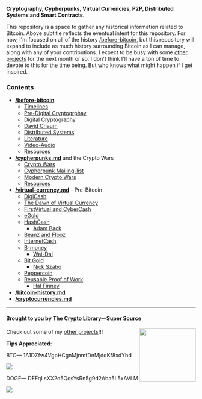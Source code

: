 **Cryptography, Cypherpunks, Virtual Currencies, P2P, Distributed Systems and Smart Contracts.**

This repository is a space to gather any historical information related to Bitcoin. Above subtitle reflects the eventual intent for this repository. For now, I'm focused on all of the history [/before-bitcoin](/before-bitcoin), but this repository will expand to include as much history surrounding Bitcoin as I can manage, along with any of your contributions. I expect to be busy with some [other projects](/projects.md) for the next month or so. I don't think I'll have a ton of time to devote to this for the time being. But who knows what might happen if I get inspired.

### Contents

* [**/before-bitcoin**](#before-bitcoin)
  * [Timelines](https://github.com/infominer33/bitcoin-history/tree/master/before-bitcoin/#timelines-)
  * [Pre-Digital Cryptogrphay](https://github.com/infominer33/bitcoin-history/tree/master/before-bitcoin/#pre-digital-cryptography-)
  * [Digital Cryptography](https://github.com/infominer33/bitcoin-history/tree/master/before-bitcoin/#digital-cryptography-)
  * [David Chaum](https://github.com/infominer33/bitcoin-history/tree/master/before-bitcoin/#David-Chaum-)
  * [Distributed Systems](https://github.com/infominer33/bitcoin-history/tree/master/before-bitcoin/#distributed-systems-)
  * [Literature](https://github.com/infominer33/bitcoin-history/tree/master/before-bitcoin/#Literature-)
  * [Video-Audio](https://github.com/infominer33/bitcoin-history/tree/master/before-bitcoin/#Video-Audio-)
  * [Resources](https://github.com/infominer33/bitcoin-history/tree/master/before-bitcoin/#Resources-)
* [**/cypherpunks.md**](https://github.com/infominer33/bitcoin-history/blob/master/before-bitcoin/cypherpunks.md) and the Crypto Wars
  * [Crypto Wars](https://github.com/infominer33/bitcoin-history/tree/master/before-bitcoin/cypherpunks.md#crypto-wars-)
  * [Cypherpunk Mailing-list](https://github.com/infominer33/bitcoin-history/tree/master/before-bitcoin/cypherpunks.md#cypherpunk-mailinglist-)
  * [Modern Crypto Wars](https://github.com/infominer33/bitcoin-history/tree/master/before-bitcoin/cypherpunks.md#modern-crypto-wars-)
  * [Resources](https://github.com/infominer33/bitcoin-history/tree/master/before-bitcoin/cypherpunks.md#resources-)
* [**/virtual-currency.md**](https://github.com/infominer33/bitcoin-history/tree/master/before-bitcoin/virtual-currency.md) - Pre-Bitcoin
  * [DigiCash](https://github.com/infominer33/bitcoin-history/tree/master/before-bitcoin/virtual-currency.md#digicash-)
  * [The Dawn of Virtual Currency](https://github.com/infominer33/bitcoin-history/tree/master/before-bitcoin/virtual-currency.md#The-Dawn-of-Virtual-Currencies-)
  * [FirstVirtual and CyberCash](https://github.com/infominer33/bitcoin-history/tree/master/before-bitcoin/virtual-currency.md#FirstVirtual-and-CyberCash-)
  * [eGold](https://github.com/infominer33/bitcoin-history/tree/master/before-bitcoin/virtual-currency.md#eGold-)
  * [HashCash](https://github.com/infominer33/bitcoin-history/tree/master/before-bitcoin/virtual-currency.md#HashCash-)
    * [Adam Back](https://github.com/infominer33/bitcoin-history/tree/master/before-bitcoin/virtual-currency.md#adam-back)
  * [Beanz and Flooz](https://github.com/infominer33/bitcoin-history/tree/master/before-bitcoin/virtual-currency.md#beenz-and-flooz-)
  * [InternetCash](https://github.com/infominer33/bitcoin-history/tree/master/before-bitcoin/virtual-currency.md#internetcash-)
  * [B-money](https://github.com/infominer33/bitcoin-history/tree/master/before-bitcoin/virtual-currency.md#b-money-)
    * [Wai-Dai](https://github.com/infominer33/bitcoin-history/tree/master/before-bitcoin/virtual-currency.md#wai-dai-)
  * [Bit Gold](https://github.com/infominer33/bitcoin-history/tree/master/before-bitcoin/virtual-currency.md#Bit-Gold-)
    * [Nick Szabo](https://github.com/infominer33/bitcoin-history/tree/master/before-bitcoin/virtual-currency.md#Nick-Szabo-)
  * [Peppercoin](https://github.com/infominer33/bitcoin-history/tree/master/before-bitcoin/virtual-currency.md#peppercoin-)
  * [Reusable Proof of Work](https://github.com/infominer33/bitcoin-history/tree/master/before-bitcoin/virtual-currency.md#reusable-proof-of-work-)
    * [Hal Finney](https://github.com/infominer33/bitcoin-history/tree/master/before-bitcoin/virtual-currency.md#hal-finney-)
* [**/bitcoin-history.md**](https://github.com/infominer33/bitcoin-history/blob/master/bitcoin-history.md) 
* [**/cryptocurrencies.md**](https://github.com/infominer33/bitcoin-history/blob/master/cryptocurrencies.md)

---

#### Brought to you by The [Crypto Library](http://crypt0library.net)—[Super Source](https://github.com/infominer33/Crypto-library)
[<img src="https://i.imgur.com/zeYCNMS.jpg" align="right" width="150" height="140">](https://github.com/infominer33/Crypto-library)

Check out some of my [other projects](projects.md)!!!

**Tips Appreciated**:

BTC— 1A1DZfw4VgpHCgnMjnmfDnMjddKf8xdYbd

![](http://imgur.com/yXLLm9Bl.png) 

DOGE— DEFqLsXX2o5QqsYsRn5g9d2Aba5L5xAVLM

![](https://i.imgur.com/0zBLoUP.png) 

